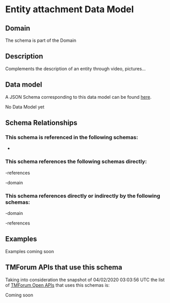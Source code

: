 # Entity attachment Data Model

## Domain

The  schema is part of the  Domain

## Description

Complements the description of an entity through video, pictures...

## Data model

A JSON Schema corresponding to this data model can be found
[here](https://github.com/tmforum-rand/schemas/blob/candidates/Common/EntityAttachment.schema.json).

No Data Model yet

## Schema Relationships

### This schema is referenced in the following schemas:

-

### This schema references the following schemas directly:

-references

-domain

### This schema references directly or indirectly by the following schemas:

-domain

-references



## Examples

Examples coming soon

## TMForum APIs that use this schema

Taking into consideration the snapshot of 04/02/2020 03:03:56 UTC the list of [TMForum Open APIs](https://www.tmforum.org/open-apis/) that uses this schemas is:

Coming soon